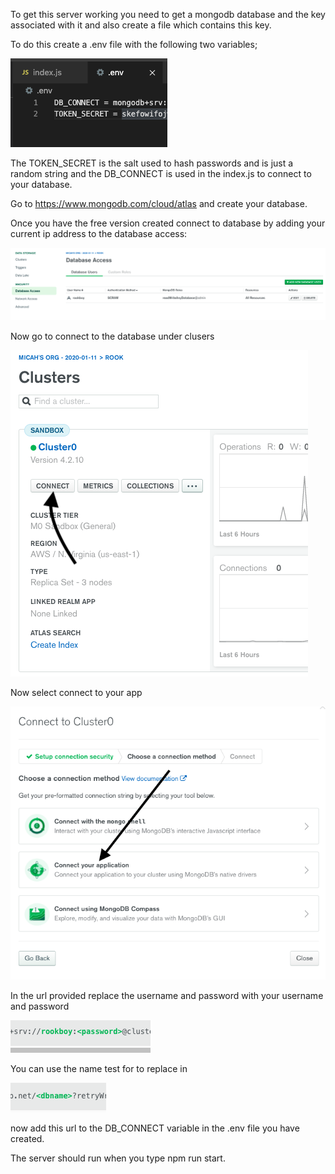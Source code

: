 
To get this server working you need to get a mongodb database and the key associated with it and also create a file which contains this key.

To do this create a .env file with the following two variables;

![Alt text](./readme-photos/enviornment.png)

The TOKEN_SECRET is the salt used to hash passwords and is just a random string and the DB_CONNECT is used in the index.js to connect to your database.

Go to https://www.mongodb.com/cloud/atlas and create your database.

Once you have the free version created connect to database by adding your current ip address to the database access:

![Alt text](./readme-photos/DatabaseAccess.png)

Now go to connect to the database under clusers

![Alt text](./readme-photos/Connect.png)

Now select connect to your app

![Alt text](./readme-photos/ConnectToApp.png)

In the url provided replace the username and password with your username and password

![Alt text](./readme-photos/password.png)

You can use the name test for to replace <dbname> in 
  
![Alt text](./readme-photos/name.png)

now add this url to the DB_CONNECT variable in the .env file you have created.

The server should run when you type npm run start.
